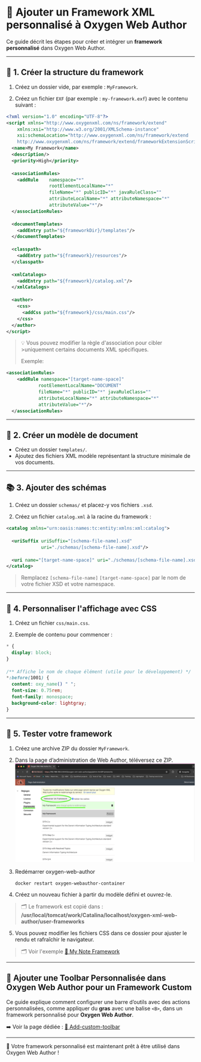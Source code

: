 
# 🧩 Ajouter un Framework XML personnalisé à Oxygen Web Author

Ce guide décrit les étapes pour créer et intégrer un **framework personnalisé** dans Oxygen Web Author.

---

## 📁 1. Créer la structure du framework

1. Créez un dossier vide, par exemple : `MyFramework`.

2. Créez un fichier `EXF` (par exemple : `my-framework.exf`) avec le contenu suivant :

```xml
<?xml version="1.0" encoding="UTF-8"?>
<script xmlns="http://www.oxygenxml.com/ns/framework/extend"
    xmlns:xsi="http://www.w3.org/2001/XMLSchema-instance"
    xsi:schemaLocation="http://www.oxygenxml.com/ns/framework/extend 
    http://www.oxygenxml.com/ns/framework/extend/frameworkExtensionScript.xsd">
  <name>My Framework</name>
  <description/>
  <priority>High</priority>

  <associationRules>
    <addRule    namespace="*" 
                rootElementLocalName="*" 
                fileName="*" publicID="*" javaRuleClass=""
                attributeLocalName="*" attributeNamespace="*" 
                attributeValue="*"/>
  </associationRules>

  <documentTemplates>
    <addEntry path="${frameworkDir}/templates"/>
  </documentTemplates>

  <classpath>
    <addEntry path="${framework}/resources"/>
  </classpath>

  <xmlCatalogs>
    <addEntry path="${framework}/catalog.xml"/>
  </xmlCatalogs>

  <author>
    <css>
      <addCss path="${framework}/css/main.css"/>
    </css>
  </author>
</script>
```

> 💡 Vous pouvez modifier la règle d'association pour cibler >uniquement certains documents XML spécifiques.
>
>Exemple:
```xml
<associationRules>
    <addRule namespace="[target-name-space]" 
            rootElementLocalName="DOCUMENT" 
            fileName="*" publicID="*" javaRuleClass=""
            attributeLocalName="*" attributeNamespace="*"           
            attributeValue="*"/>
  </associationRules>

```

---

## 📄 2. Créer un modèle de document

- Créez un dossier `templates/`.
- Ajoutez des fichiers XML modèle représentant la structure minimale de vos documents.

---

## 📚 3. Ajouter des schémas

1. Créez un dossier `schemas/` et placez-y vos fichiers `.xsd`.

2. Créez un fichier `catalog.xml` à la racine du framework :

```xml
<catalog xmlns="urn:oasis:names:tc:entity:xmlns:xml:catalog">
  
  <uriSuffix uriSuffix="[schema-file-name].xsd"     
             uri="./schemas/[schema-file-name].xsd"/>

  <uri name="[target-name-space]" uri="./schemas/[schema-file-name].xsd"/>
</catalog>
```

> Remplacez `[schema-file-name]` `[target-name-space]` par le nom de votre fichier XSD et votre namespace.

---

## 🎨 4. Personnaliser l'affichage avec CSS

1. Créez un fichier `css/main.css`.

2. Exemple de contenu pour commencer :

```css
* {
  display: block;
}

/** Affiche le nom de chaque élément (utile pour le développement) */
*:before(1001) {
  content: oxy_name() " ";
  font-size: 0.75rem;
  font-family: monospace;
  background-color: lightgray;
}
```

---

## 🧪 5. Tester votre framework

1. Créez une archive ZIP du dossier `MyFramework`.

2. Dans la page d’administration de Web Author, téléversez ce ZIP.
![alt text](Upload-framework.png)

3. Redémarrer oxygen-web-author 
    ```
    docker restart oxygen-webauthor-container
    ```

4. Créez un nouveau fichier à partir du modèle défini et ouvrez-le.

> 🗂️ Le framework est copié dans : **/usr/local/tomcat/work/Catalina/localhost/oxygen-xml-web-author/user-frameworks**


5. Vous pouvez modifier les fichiers CSS dans ce dossier pour ajuster le rendu et rafraîchir le navigateur.

> 🗂️ Voir l'exemple [📄 My Note Framework](./MyNoteFramework) 


---
## 📂 Ajouter une Toolbar Personnalisée dans Oxygen Web Author pour un Framework Custom

Ce guide explique comment configurer une barre d’outils avec des actions personnalisées, comme appliquer du **gras** avec une balise `<B>`, dans un framework personnalisé pour **Oxygen Web Author**.

➡️ Voir la page dédiée : [📄 Add-custom-toolbar](Oxygen_Toolbar_Tutorial.md)

---

🎉 Votre framework personnalisé est maintenant prêt à être utilisé dans Oxygen Web Author !

